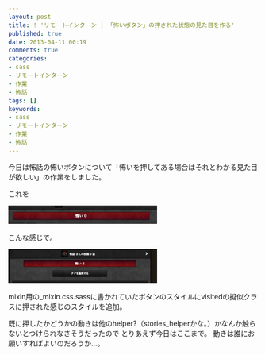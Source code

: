 ```yaml
---
layout: post
title: ! 'リモートインターン | 「怖いボタン」の押された状態の見た目を作る'
published: true
date: 2013-04-11 00:19
comments: true
categories:
- sass
- リモートインターン
- 作業
- 怖話
tags: []
keywords:
- sass
- リモートインターン
- 作業
- 怖話
---
```

今日は怖話の怖いボタンについて「怖いを押してある場合はそれとわかる見た目が欲しい」の作業をしました。

これを

<a href="/images/2013/04/8fa25729ceea79e94a296bf30a2557a2.png"><img class="alignnone size-medium wp-image-582" alt="8fa25729ceea79e94a296bf30a2557a2" src="/images/2013/04/8fa25729ceea79e94a296bf30a2557a2-300x37.png" width="300" /></a>

こんな感じで。

<a href="/images/2013/04/9927d89925864bc9d0e04a3e0770e880.png"><img class="alignnone size-medium wp-image-583" alt="9927d89925864bc9d0e04a3e0770e880" src="/images/2013/04/9927d89925864bc9d0e04a3e0770e880-300x68.png" width="300" height="68" /></a>

mixin用の_mixin.css.sassに書かれていたボタンのスタイルにvisitedの擬似クラスに押された感じのスタイルを追加。

既に押したかどうかの動きは他のhelper?（stories_helperかな。）かなんか触らないとつけられなさそうだったので
とりあえず今日はここまで。
動きは誰にお願いすればよいのだろうか…。
